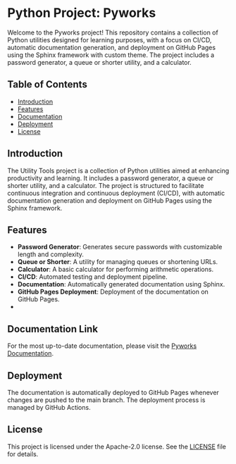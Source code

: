 # Python Project: Pyworks

Welcome to the Pyworks project! This repository contains a collection of Python utilities designed for learning purposes, with a focus on CI/CD, automatic documentation generation, and deployment on GitHub Pages using the Sphinx framework with custom theme. The project includes a password generator, a queue or shorter utility, and a calculator.

## Table of Contents

- [Introduction](#introduction)
- [Features](#features)
- [Documentation](#documentation)
- [Deployment](#deployment)
- [License](#license)

## Introduction

The Utility Tools project is a collection of Python utilities aimed at enhancing productivity and learning. It includes a password generator, a queue or shorter utility, and a calculator. The project is structured to facilitate continuous integration and continuous deployment (CI/CD), with automatic documentation generation and deployment on GitHub Pages using the Sphinx framework.

## Features

- **Password Generator**: Generates secure passwords with customizable length and complexity.
- **Queue or Shorter**: A utility for managing queues or shortening URLs.
- **Calculator**: A basic calculator for performing arithmetic operations.
- **CI/CD**: Automated testing and deployment pipeline.
- **Documentation**: Automatically generated documentation using Sphinx.
- **GitHub Pages Deployment**: Deployment of the documentation on GitHub Pages.
- 
## Documentation Link

For the most up-to-date documentation, please visit the [Pyworks Documentation]([https://yourusername.github.io/utility-tools/](https://shivas1516.github.io/Pyworks/)).

## Deployment

The documentation is automatically deployed to GitHub Pages whenever changes are pushed to the main branch. The deployment process is managed by GitHub Actions.

## License

This project is licensed under the Apache-2.0 license. See the [LICENSE](LICENSE) file for details.
